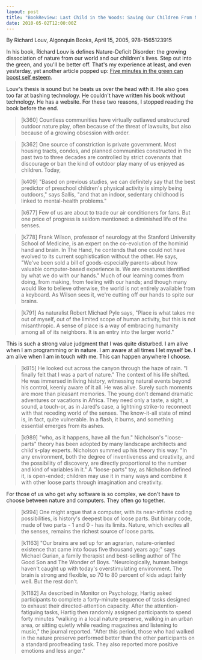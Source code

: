 ```yaml
---
layout: post
title: "BookReview: Last Child in the Woods: Saving Our Children From Nature-Deficit Disorder "
date: 2010-05-02T12:00:00Z
---
```

By Richard Louv, Algonquin Books, April 15, 2005, 978-1565123915

In his book, Richard Louv is defines Nature-Deficit Disorder: the
growing dissociation of nature from our world and our children's
lives.  Step out into the green, and you'll be better off.
That's my experience at least, and even yesterday,
yet another article popped up:
[Five minutes in the green can boost self esteem](http://www.reuters.com/article/idUSTRE6401Y620100502).

Louv's thesis is sound but he beats us over the head with it.  He also
goes too far at bashing technology.  He couldn't have written his book
without technology.  He has a website.  For these two reasons, I
stopped reading the book before the end.


> [k360] Countless communities have virtually
> outlawed unstructured outdoor nature play,
> often because of the threat of lawsuits, but
> also because of a growing obsession with
> order.



> [k362] One source of constriction is private government. Most
> housing tracts, condos, and planned communities
> constructed in the past two to three decades are controlled
> by strict covenants that discourage or ban the kind of
> outdoor play many of us enjoyed as children. Today,



> [k409] "Based on previous studies, we can
> definitely say that the best predictor of preschool
> children's physical activity is simply being
> outdoors," says Sallis, "and that an indoor,
> sedentary childhood is linked to mental-health
> problems."



> [k677] Few of us are about to trade our air
> conditioners for fans. But one price of progress is
> seldom mentioned: a diminished life of the senses.



> [k778] Frank Wilson, professor of neurology at the
> Stanford University School of Medicine, is an
> expert on the co-evolution of the hominid hand
> and brain. In The Hand, he contends that one
> could not have evolved to its current
> sophistication without the other. He says, "We've
> been sold a bill of goods-especially
> parents-about how valuable computer-based
> experience is. We are creatures identified by what
> we do with our hands." Much of our learning
> comes from doing, from making, from feeling
> with our hands; and though many would like to
> believe otherwise, the world is not entirely
> available from a keyboard. As Wilson sees it,
> we're cutting off our hands to spite our brains.



> [k791] As naturalist Robert
> Michael Pyle says, "Place is what takes me out of
> myself, out of the limited scope of human
> activity, but this is not misanthropic. A sense of
> place is a way of embracing humanity among all
> of its neighbors. It is an entry into the larger
> world."


This is such a strong value judgment that I was quite
disturbed. I am alive when I am programming or in nature. I am aware
at all times I let myself be. I am alive when I am in touch with
me.  This can happen anywhere I choose.


> [k815] He looked out across the canyon through the haze of rain. "I
> finally felt that I was a part of nature." The context of his life
> shifted.  He was immersed in living history, witnessing natural events
> beyond his control, keenly aware of it all. He was alive. Surely such
> moments are more than pleasant memories. The young don't demand
> dramatic adventures or vacations in Africa. They need only a taste, a
> sight, a sound, a touch-or, as in Jared's case, a lightning strike-to
> reconnect with that receding world of the senses.  The know-it-all
> state of mind is, in fact, quite vulnerable. In a flash, it burns, and
> something essential emerges from its ashes.



> [k989] "who, as it happens, have all the fun." Nicholson's
> "loose-parts" theory has been adopted by many
> landscape architects and child's-play experts.
> Nicholson summed up his theory this way: "In
> any environment, both the degree of inventiveness
> and creativity, and the possibility of discovery, are
> directly proportional to the number and kind of
> variables in it." A "loose-parts" toy, as Nicholson
> defined it, is open-ended; children may use it in
> many ways and combine it with other loose parts
> through imagination and creativity.


For those of us who get why software is so complex, we don't have to
choose between nature and computers. They often go together.


> [k994] One might argue that a computer, with its
> near-infinite coding possibilities, is history's
> deepest box of loose parts. But binary code, made
> of two parts - 1 and 0 - has its limits. Nature,
> which excites all the senses, remains the richest
> source of loose parts.



> [k1163] "Our brains are set up for an
> agrarian, nature-oriented existence that came into
> focus five thousand years ago;" says Michael
> Gurian, a family therapist and best-selling author
> of The Good Son and The Wonder of Boys.
> "Neurologically, human beings haven't caught up
> with today's overstimulating environment. The
> brain is strong and flexible, so 70 to 80 percent of
> kids adapt fairly well. But the rest don't.



> [k1182] As
> described in Monitor on Psychology, Hartig asked
> participants to complete a forty-minute sequence
> of tasks designed to exhaust their
> directed-attention capacity. After the
> attention-fatiguing
> tasks, Hartig then randomly
> assigned participants to spend forty minutes
> "walking in a local nature preserve, walking in an
> urban area, or sitting quietly while reading
> magazines and listening to music," the journal
> reported. "After this period, those who had
> walked in the nature preserve performed better
> than the other participants on a standard proofreading
> task. They also reported more positive
> emotions and less anger."
> 




